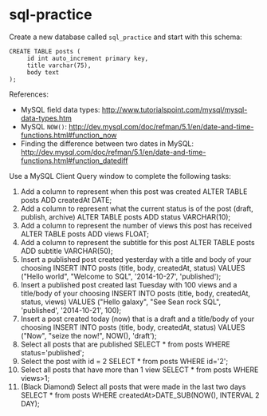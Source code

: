     
sql-practice
============

Create a new database called `sql_practice` and start with this schema:

```
CREATE TABLE posts (
     id int auto_increment primary key, 
     title varchar(75), 
     body text
);
```
    

References:
* MySQL field data types: http://www.tutorialspoint.com/mysql/mysql-data-types.htm
* MySQL `NOW()`: http://dev.mysql.com/doc/refman/5.1/en/date-and-time-functions.html#function_now
* Finding the difference between two dates in MySQL: http://dev.mysql.com/doc/refman/5.1/en/date-and-time-functions.html#function_datediff

Use a MySQL Client Query window to complete the following tasks:

1. Add a column to represent when this post was created
	ALTER TABLE posts ADD createdAt DATE;
2. Add a column to represent what the current status is of the post (draft, publish, archive)
	ALTER TABLE posts ADD status VARCHAR(10);
3. Add a column to represent the number of views this post has received
	ALTER TABLE posts ADD views FLOAT;
4. Add a column to represent the subtitle for this post
	ALTER TABLE posts ADD subtitle VARCHAR(50);
5. Insert a published post created yesterday with a title and body of your choosing
	INSERT INTO posts (title, body, createdAt, status) VALUES ("Hello world", "Welcome to SQL", '2014-10-27', 'published');
6. Insert a published post created last Tuesday with 100 views and a title/body of your choosing
	INSERT INTO posts (title, body, createdAt, status, views) VALUES ("Hello galaxy", "See Sean rock SQL", 'published', '2014-10-21', 100);
7. Insert a post created today (now) that is a draft and a title/body of your choosing
	INSERT INTO posts (title, body, createdAt, status) VALUES ("Now", "seize the now!", NOW(), 'draft');
8. Select all posts that are published
	SELECT * from posts WHERE status='published';
9. Select the post with id = 2
	SELECT * from posts WHERE id='2';
10. Select all posts that have more than 1 view
	SELECT * from posts WHERE views>1;
11. (Black Diamond) Select all posts that were made in the last two days
	SELECT * from posts WHERE createdAt>DATE_SUB(NOW(), INTERVAL 2 DAY);
